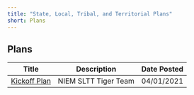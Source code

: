 ```yaml
---
title: "State, Local, Tribal, and Territorial Plans"
short: Plans
---
```


## Plans

|Title|Description|Date Posted|
|---|---|---|
|[Kickoff Plan](SLTT-Tiger-Team-Plan.pdf)|NIEM SLTT Tiger Team|04/01/2021
